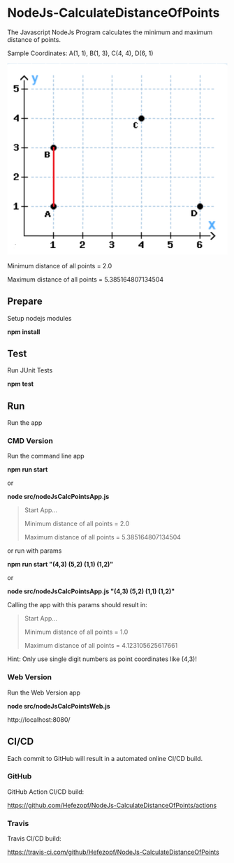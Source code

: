 # NodeJs-CalculateDistanceOfPoints
The Javascript NodeJs Program calculates the minimum and maximum distance of points.

Sample Coordinates: A(1, 1), B(1, 3), C(4, 4), D(6, 1) 

![Coordinates](src/resources/Coordinates.png "Coordinates")

Minimum distance of all points = 2.0

Maximum distance of all points = 5.385164807134504


## Prepare

Setup nodejs modules

**npm install**


## Test

Run JUnit Tests

**npm test**


## Run

Run the app

### CMD Version

Run the command line app

**npm run start**

or 

**node src/nodeJsCalcPointsApp.js**

>Start App...
>
>Minimum distance of all points = 2.0
>
>Maximum distance of all points = 5.385164807134504

or run with params

**npm run start "(4,3) (5,2) (1,1) (1,2)"**

or

**node src/nodeJsCalcPointsApp.js "(4,3) (5,2) (1,1) (1,2)"**

Calling the app with this params should result in:

>Start App...
>
>Minimum distance of all points = 1.0
>
>Maximum distance of all points = 4.123105625617661

Hint: Only use single digit numbers as point coordinates like (4,3)!


### Web Version

Run the Web Version app

**node src/nodeJsCalcPointsWeb.js**

http://localhost:8080/


## CI/CD

Each commit to GitHub will result in a automated online CI/CD build.


### GitHub

GitHub Action CI/CD build:

https://github.com/Hefezopf/NodeJs-CalculateDistanceOfPoints/actions


### Travis

Travis CI/CD build:

https://travis-ci.com/github/Hefezopf/NodeJs-CalculateDistanceOfPoints
